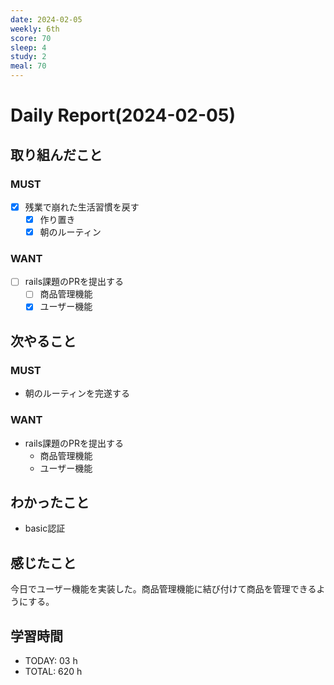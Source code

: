 ```yaml
---
date: 2024-02-05
weekly: 6th
score: 70
sleep: 4
study: 2
meal: 70
---
```

# Daily Report(2024-02-05)
## 取り組んだこと
### MUST
- [x] 残業で崩れた生活習慣を戻す
    - [x] 作り置き
    - [x] 朝のルーティン
### WANT
- [ ] rails課題のPRを提出する
	- [ ] 商品管理機能
	- [x] ユーザー機能
## 次やること
### MUST
- 朝のルーティンを完遂する
### WANT
- rails課題のPRを提出する
	- 商品管理機能
	- ユーザー機能
## わかったこと
- basic認証
## 感じたこと
今日でユーザー機能を実装した。商品管理機能に結び付けて商品を管理できるようにする。
## 学習時間
- TODAY: 03 h
- TOTAL: 620 h